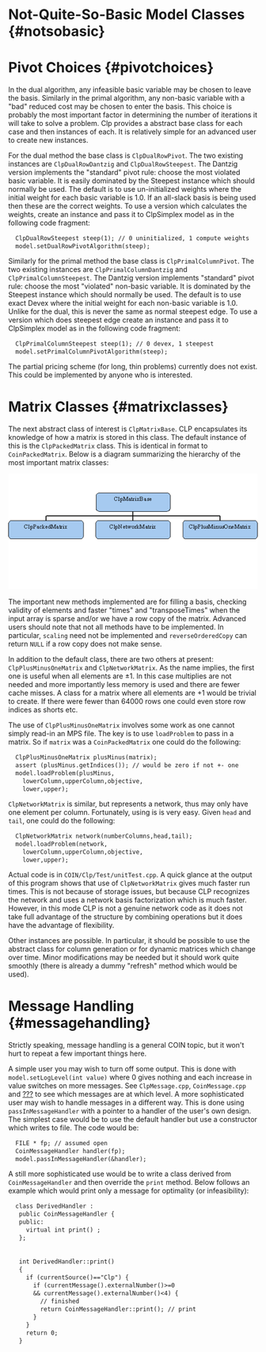 Not-Quite-So-Basic Model Classes {#notsobasic}
================================

Pivot Choices {#pivotchoices}
=============

In the dual algorithm, any infeasible basic variable may be chosen to
leave the basis. Similarly in the primal algorithm, any non-basic
variable with a \"bad\" reduced cost may be chosen to enter the basis.
This choice is probably the most important factor in determining the
number of iterations it will take to solve a problem. Clp provides a
abstract base class for each case and then instances of each. It is
relatively simple for an advanced user to create new instances.

For the dual method the base class is `ClpDualRowPivot`. The two
existing instances are `ClpDualRowDantzig` and `ClpDualRowSteepest`. The
Dantzig version implements the \"standard\" pivot rule: choose the most
violated basic variable. It is easily dominated by the Steepest instance
which should normally be used. The default is to use un-initialized
weights where the initial weight for each basic variable is 1.0. If an
all-slack basis is being used then these are the correct weights. To use
a version which calculates the weights, create an instance and pass it
to ClpSimplex model as in the following code fragment:

      ClpDualRowSteepest steep(1); // 0 uninitialized, 1 compute weights
      model.setDualRowPivotAlgorithm(steep);
      

Similarly for the primal method the base class is
`ClpPrimalColumnPivot`. The two existing instances are
`ClpPrimalColumnDantzig` and `ClpPrimalColumnSteepest`. The Dantzig
version implements \"standard\" pivot rule: choose the most \"violated\"
non-basic variable. It is dominated by the Steepest instance which
should normally be used. The default is to use exact Devex where the
initial weight for each non-basic variable is 1.0. Unlike for the dual,
this is never the same as normal steepest edge. To use a version which
does steepest edge create an instance and pass it to ClpSimplex model as
in the following code fragment:

      ClpPrimalColumnSteepest steep(1); // 0 devex, 1 steepest
      model.setPrimalColumnPivotAlgorithm(steep);
      

The partial pricing scheme (for long, thin problems) currently does not
exist. This could be implemented by anyone who is interested.

Matrix Classes {#matrixclasses}
==============

The next abstract class of interest is `ClpMatrixBase`. CLP encapsulates
its knowledge of how a matrix is stored in this class. The default
instance of this is the `ClpPackedMatrix` class. This is identical in
format to `CoinPackedMatrix`. Below is a diagram summarizing the
hierarchy of the most important matrix classes:

![](figures/clpbasicmatrixhier.gif)

The important new methods implemented are for filling a basis, checking
validity of elements and faster \"times\" and \"transposeTimes\" when
the input array is sparse and/or we have a row copy of the matrix.
Advanced users should note that not all methods have to be implemented.
In particular, `scaling` need not be implemented and
`reverseOrderedCopy` can return `NULL` if a row copy does not make
sense.

In addition to the default class, there are two others at present:
`ClpPlusMinusOneMatrix` and `ClpNetworkMatrix`. As the name implies, the
first one is useful when all elements are ±1. In this case multiplies
are not needed and more importantly less memory is used and there are
fewer cache misses. A class for a matrix where all elements are +1 would
be trivial to create. If there were fewer than 64000 rows one could even
store row indices as shorts etc.

The use of `ClpPlusMinusOneMatrix` involves some work as one cannot
simply read-in an MPS file. The key is to use `loadProblem` to pass in a
matrix. So if `matrix` was a `CoinPackedMatrix` one could do the
following:

      ClpPlusMinusOneMatrix plusMinus(matrix);
      assert (plusMinus.getIndices()); // would be zero if not +- one
      model.loadProblem(plusMinus,
        lowerColumn,upperColumn,objective,
        lower,upper);
      

`ClpNetworkMatrix` is similar, but represents a network, thus may only
have one element per column. Fortunately, using is is very easy. Given
`head` and `tail`, one could do the following:

      ClpNetworkMatrix network(numberColumns,head,tail);
      model.loadProblem(network,
        lowerColumn,upperColumn,objective,
        lower,upper);
      

Actual code is in `COIN/Clp/Test/unitTest.cpp`. A quick glance at the
output of this program shows that use of `ClpNetworkMatrix` gives much
faster run times. This is not because of storage issues, but because CLP
recognizes the network and uses a network basis factorization which is
much faster. However, in this mode CLP is not a genuine network code as
it does not take full advantage of the structure by combining operations
but it does have the advantage of flexibility.

Other instances are possible. In particular, it should be possible to
use the abstract class for column generation or for dynamic matrices
which change over time. Minor modifications may be needed but it should
work quite smoothly (there is already a dummy \"refresh\" method which
would be used).

Message Handling {#messagehandling}
================

Strictly speaking, message handling is a general COIN topic, but it
won\'t hurt to repeat a few important things here.

A simple user you may wish to turn off some output. This is done with
`model.setLogLevel(int value)` where 0 gives nothing and each increase
in value switches on more messages. See `ClpMessage.cpp`,
`CoinMessage.cpp` and [???](#messages) to see which messages are at
which level. A more sophisticated user may wish to handle messages in a
different way. This is done using `passInMessageHandler` with a pointer
to a handler of the user\'s own design. The simplest case would be to
use the default handler but use a constructor which writes to file. The
code would be:

      FILE * fp; // assumed open
      CoinMessageHandler handler(fp);
      model.passInMessageHandler(&handler);
      

A still more sophisticated use would be to write a class derived from
`CoinMessageHandler` and then override the `print` method. Below follows
an example which would print only a message for optimality (or
infeasibility):

      class DerivedHandler :
       public CoinMessageHandler {
       public:
         virtual int print() ;
       };


       int DerivedHandler::print()
       {
         if (currentSource()=="Clp") {
           if (currentMessage().externalNumber()>=0
           && currentMessage().externalNumber()<4) { 
             // finished
             return CoinMessageHandler::print(); // print
           }
         }
         return 0;
       }
      
